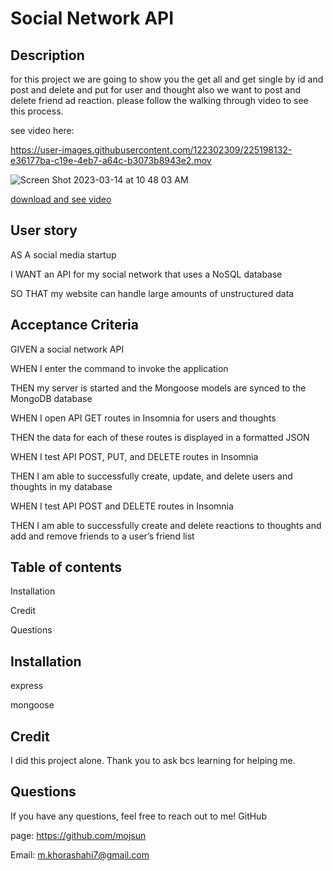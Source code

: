 # Social Network API

## Description

for this project we are going to show you the get all and get single by id and post and delete and put for user and thought also we want to post and delete friend ad reaction. please follow the walking through video to see this process.

see video here:


https://user-images.githubusercontent.com/122302309/225198132-e36177ba-c19e-4eb7-a64c-b3073b8943e2.mov

![Screen Shot 2023-03-14 at 10 48 03 AM](https://user-images.githubusercontent.com/122302309/225198157-68a78cad-de2b-4a4c-bf6d-6fb556a54a97.png)

[download and see video](./video/Screen%20Recording%202023-03-14%20at%2011.00.23%20PM.mov)

## User story

AS A social media startup

I WANT an API for my social network that uses a NoSQL database

SO THAT my website can handle large amounts of unstructured data

## Acceptance Criteria

GIVEN a social network API

WHEN I enter the command to invoke the application

THEN my server is started and the Mongoose models are synced to the MongoDB database

WHEN I open API GET routes in Insomnia for users and thoughts

THEN the data for each of these routes is displayed in a formatted JSON

WHEN I test API POST, PUT, and DELETE routes in Insomnia

THEN I am able to successfully create, update, and delete users and thoughts in my database

WHEN I test API POST and DELETE routes in Insomnia

THEN I am able to successfully create and delete reactions to thoughts and add and remove friends to a user’s friend list

## Table of contents

Installation

Credit

Questions

## Installation

express

mongoose

## Credit

I did this project alone. Thank you to ask bcs learning for helping me.

## Questions

If you have any questions, feel free to reach out to me! GitHub

page: https://github.com/mojsun

Email: m.khorashahi7@gmail.com
